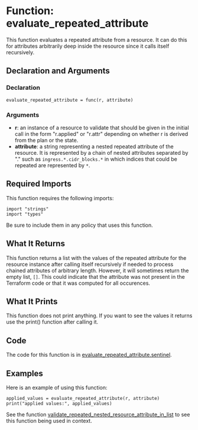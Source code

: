 # Function: evaluate_repeated_attribute
This function evaluates a repeated attribute from a resource. It can do this for attributes arbitrarily deep inside the resource since it calls itself recursively.

## Declaration and Arguments

### Declaration
`evaluate_repeated_attribute = func(r, attribute)`

### Arguments
* **r**: an instance of a resource to validate that should be given in the initial call in the form "r.applied" or "r.attr" depending on whether r is derived from the plan or the state.
* **attribute**: a string representing a nested repeated attribute of the resource. It is represented by a chain of nested attributes separated by "." such as `ingress.*.cidr_blocks.*` in which indices that could be repeated are represented by `*`.

## Required Imports
This function requires the following imports:
```
import "strings"
import "types"
```
Be sure to include them in any policy that uses this function.

## What It Returns
This function returns a list with the values of the repeated attribute for the resource instance after calling itself recursively if needed to process chained attributes of arbitrary length. However, it will sometimes return the empty list, `[]`. This could indicate that the attribute was not present in the Terraform code or that it was computed for all occurences.

## What It Prints
This function does not print anything. If you want to see the values it returns use the print() function after calling it.

## Code
The code for this function is in [evaluate_repeated_attribute.sentinel](./evaluate_repeated_attribute.sentinel).

## Examples
Here is an example of using this function:
```
applied_values = evaluate_repeated_attribute(r, attribute)
print("applied values:", applied_values)
```
See the function [validate_repeated_nested_resource_attribute_in_list](./validate_repeated_nested_resource_attribute_in_list.md) to see this function being used in context.

